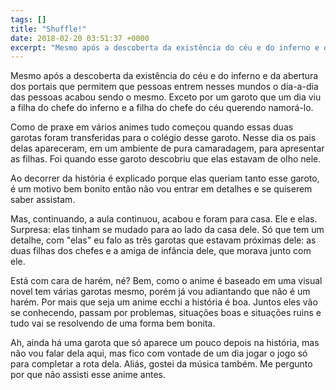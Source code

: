 ```yaml
---
tags: []
title: "Shuffle!"
date: 2018-02-20 03:51:37 +0000
excerpt: "Mesmo após a descoberta da existência do céu e do inferno e da abertura dos portais que permitem que pessoas entrem nesses mundos o..."
---
```


Mesmo após a descoberta da existência do céu e do inferno e da abertura dos portais que permitem que pessoas entrem nesses mundos o dia-a-dia das pessoas acabou sendo o mesmo. Exceto por um garoto que um dia viu a filha do chefe do inferno e a filha do chefe do céu querendo namorá-lo.

Como de praxe em vários animes tudo começou quando essas duas garotas foram transferidas para o colégio desse garoto. Nesse dia os pais delas apareceram, em um ambiente de pura camaradagem, para apresentar as filhas. Foi quando esse garoto descobriu que elas estavam de olho nele.

Ao decorrer da história é explicado porque elas queriam tanto esse garoto, é um motivo bem bonito então não vou entrar em detalhes e se quiserem saber assistam.

Mas, continuando, a aula continuou, acabou e foram para casa. Ele e elas. Surpresa: elas tinham se mudado para ao lado da casa dele. Só que tem um detalhe, com "elas" eu falo as três garotas que estavam próximas dele: as duas filhas dos chefes e a amiga de infância dele, que morava junto com ele.

Está com cara de harém, né? Bem, como o anime é baseado em uma visual novel tem várias garotas mesmo, porém já vou adiantando que não é um harém. Por mais que seja um anime ecchi a história é boa. Juntos eles vão se conhecendo, passam por problemas, situações boas e situações ruins e tudo vai se resolvendo de uma forma bem bonita.

Ah, ainda há uma garota que só aparece um pouco depois na história, mas não vou falar dela aqui, mas fico com vontade de um dia jogar o jogo só para completar a rota dela. Aliás, gostei da música também. Me pergunto por que não assisti esse anime antes.